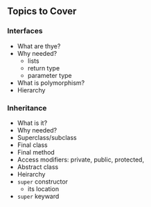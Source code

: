 ## Topics to Cover

### Interfaces

- What are thye?
- Why needed?
  - lists
  - return type
  - parameter type
- What is polymorphism?
- Hierarchy


### Inheritance

- What is it?
- Why needed?
- Superclass/subclass
- Final class
- Final method
- Access modifiers: private, public, protected, <unspecified>
- Abstract class
- Heirarchy
- `super` constructor
  - its location
- `super` keyward

